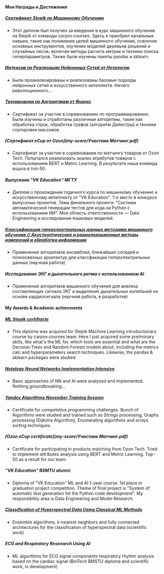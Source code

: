 #### Мои Награды и Достижения

##### [Сертификат Stepik по Машинному Обучению](ML_certificate.pdf)
* Этот диплом был получен за введение в курс машинного обучения на Stepik от команды carpov.courses. Здесь я приобрел начальные навыки, такие как понимание целей машинного обучения, освоение основных инструментов, изучение моделей деревьев решений и случайных лесов, включая методы расчета метрик и техники поиска гиперпараметров. Также были изучены пакеты pandas и sklearn.

##### [Интенсив по Реализации Нейронных Сетей от Нетологии](NN_netolgy.pdf)
* Были проанализированы и реализованы базовые подходы нейронных сетей и искусственного интеллекта. Ничего революционного...

##### [Тренировоки по Алгоритмам от Яндекс](Yandex_Training_Session_November_2023.pdf)
* Сертификат за участие в соревнованиях по программированию. Были изучены и отработаны различные алгоритмы, такие как обработка строк, обработка графов (алгоритм Дейкстры) и техники сортировки массивов.

##### [Сертификат eCup от Ozon](my-score/Участник Матчинг.pdf)
* Сертификат за участие в соревновании по мэтчингу товаров от Ozon Tech. Попытался реализовать анализ атрибутов товаров с использованием BERT и Metric Learning. В результате наша команда вошла в топ-50.

##### Выпускник "VK Education" МГТУ
* Диплом о прохождении годичного курса по машинному обучению и искусственному интеллекту от "VK Education". 1-е место в конкурсе выпускных проектов. Тема финального проекта: "Система автоматической генерации тестов для кода на Python с использованием ИИ". Моя область ответственности — Data Engineering и исследование языковых моделей.

##### [Классификация гиперспектральных данных методами машинного обучения // Акустооптические и радиолокационные методы измерений и обработки информации](https://armimp.ru/a2023/)
* Применение алгоритмов ансамблей, ближайших соседей и полносвязных архитектур для классфикации гиперспектральных данных (научная работа)

##### Исследование ЭКГ и дыхательного ритма с использованием AI
* Применение алгоритмов машинного обучения для анализа составляющих сигнала ЭКГ и выделения дыхательных колебаний на основе кардиосигнала (научная работа, в разработке)

#### My Awards & Academic achievments
##### [ML Stepik certifiacte](ML_certificate.pdf)
* This diploma was acquired for Stepik Machine Learning introductionary course by carpov.courses team. Here I just acquired some preliminary skills, like what's the ML for, which tools are essential and what are the Decision Trees and Random Forests models about, including the metrics calc and hyperparameters search techniques. Likewise, the pandas & sklearn packages were studied
##### [Netology Neural Networks Implementation Intensive](NN_netolgy.pdf)
* Basic approaches of NN and AI were analyzed and implemented. Nothing groundbreaking...
##### [Yandex Algorithms November Training Session](Yandex_Training_Session_November_2023.pdf)
* Certificate for competetive programming challenges. Bunch of Algorithms were studied and trained such as Strings processing, Graphs processing (Dijkstra Algorithm), Enumerating algorithms and arrays sorting techniques.
##### [Ozon eCup certificate](my-score/Участник Матчинг.pdf)
* Certificate for participating in products matching from Ozon Tech. Tried to implement attributes analysis using BERT and Metric Learning. Top-50 as a result for our team
##### "VK Education" BSMTU alumni
* Diploma of "VK Education" ML and AI 1-year course. 1st place in graduation project competition. Theme of final project is "System of automatic test generation fot the Python code development". My responsibility area is Data Engineering and Model Research.
##### [Classification of Hyperspectral Data Using Classical ML Methods](https://armimp.ru/a2023/)
* Ensemble algorithms, k-nearest neighbors and fully connected architectures for the classification of hyperspectral data (scientific work)
##### ECG and Respiratory Reseearch Using AI
* ML algorithms for ECG signal components respiratory rhythm analysis based on the cardiac signal (BioTech BMSTU diploma and scientific work, in development)
